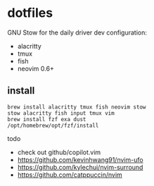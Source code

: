 # dotfiles
GNU Stow for the daily driver dev configuration:
- alacritty
- tmux
- fish
- neovim 0.6+

## install
```
brew install alacritty tmux fish neovim stow
stow alacritty fish input tmux vim
brew install fzf exa dust
/opt/homebrew/opt/fzf/install
```

todo
- check out github/copilot.vim
- https://github.com/kevinhwang91/nvim-ufo
- https://github.com/kylechui/nvim-surround
- https://github.com/catppuccin/nvim
